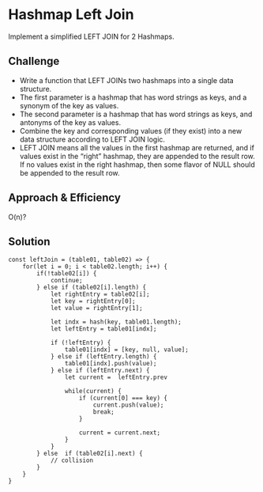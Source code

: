 # Hashmap Left Join
Implement a simplified LEFT JOIN for 2 Hashmaps.

## Challenge 
* Write a function that LEFT JOINs two hashmaps into a single data structure.
* The first parameter is a hashmap that has word strings as keys, and a synonym of the key as values.
* The second parameter is a hashmap that has word strings as keys, and antonyms of the key as values.
* Combine the key and corresponding values (if they exist) into a new data structure according to LEFT JOIN logic.
* LEFT JOIN means all the values in the first hashmap are returned, and if values exist in the “right” hashmap, they are appended to the result row. If no values exist in the right hashmap, then some flavor of NULL should be appended to the result row.

## Approach & Efficiency
O(n)?

## Solution

```
const leftJoin = (table01, table02) => {
    for(let i = 0; i < table02.length; i++) {
        if(!table02[i]) {
            continue; 
        } else if (table02[i].length) {
            let rightEntry = table02[i]; 
            let key = rightEntry[0]; 
            let value = rightEntry[1]; 

            let indx = hash(key, table01.length); 
            let leftEntry = table01[indx]; 

            if (!leftEntry) {
                table01[indx] = [key, null, value]; 
            } else if (leftEntry.length) {
                table01[indx].push(value); 
            } else if (leftEntry.next) {
                let current =  leftEntry.prev

                while(current) {
                    if (current[0] === key) {
                        current.push(value); 
                        break; 
                    }

                    current = current.next; 
                }
            }
        } else  if (table02[i].next) {
            // collision 
        }
    }
}
```
